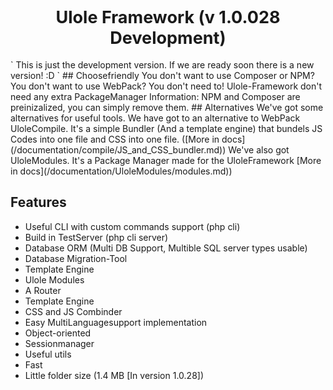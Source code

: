 <h1 style="font-size: 27px; text-align: center">Ulole Framework (v 1.0.028 Development)</h1>
`
This is just the development version. If we are ready soon there is a new version! :D
`
## Choosefriendly
You don't want to use Composer or NPM? You don't want to use WebPack? You don't need to! Ulole-Framework don't need any extra PackageManager
Information: NPM and Composer are preinizalized, you can simply remove them.
## Alternatives
We've got some alternatives for useful tools.
We have got to an alternative to WebPack UloleCompile. It's a simple Bundler (And a template engine) that bundels JS Codes into one file and CSS into one file. ([More in docs](/documentation/compile/JS_and_CSS_bundler.md))
We've also got UloleModules. It's a Package Manager made for the UloleFramework [More in docs](/documentation/UloleModules/modules.md))

## Features
- Useful CLI with custom commands support (php cli)
- Build in TestServer (php cli server)
- Database ORM (Multi DB Support, Multible SQL server types usable)
- Database Migration-Tool
- Template Engine
- Ulole Modules
- A Router
- Template Engine
- CSS and JS Combinder
- Easy MultiLanguagesupport implementation
- Object-oriented
- Sessionmanager
- Useful utils
- Fast
- Little folder size (1.4 MB [In version 1.0.28])